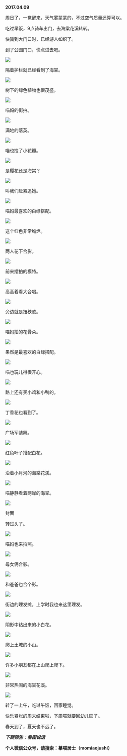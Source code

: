 
          
            
**2017.04.09**

周日了，一觉醒来，天气雾蒙蒙的，不过空气质量还算可以。

吃过早饭，9点骑车出门，去海棠花溪转转。

快骑到大门口时，已经游人如织了。

到了公园门口，快点进去吧。




![](//upload-images.jianshu.io/upload_images/51001-d768475eeabe9acb.jpg)




隔着护栏就已经看到了海棠。




![](//upload-images.jianshu.io/upload_images/51001-b8b23a7c09892a2e.jpg)




树下的绿色植物也很茂盛。




![](//upload-images.jianshu.io/upload_images/51001-88a9817221ee254a.jpg)




喵妈的街拍。




![](//upload-images.jianshu.io/upload_images/51001-180901089652ac61.jpg)




满地的落英。




![](//upload-images.jianshu.io/upload_images/51001-a7e2458ba912ed9a.jpg)




喵也捡了小花瓣。




![](//upload-images.jianshu.io/upload_images/51001-644182ea4db8c029.jpg)




是樱花还是海棠？




![](//upload-images.jianshu.io/upload_images/51001-6f6393b93027393b.jpg)




叫我们赶紧追她。




![](//upload-images.jianshu.io/upload_images/51001-c2df25019f1586dd.jpg)




喵妈最喜欢的白绿搭配。




![](//upload-images.jianshu.io/upload_images/51001-c6b47f56104d2278.jpg)




这个红色非常绚烂。




![](//upload-images.jianshu.io/upload_images/51001-5ca2027718fa4cb6.jpg)




两人花下合影。




![](//upload-images.jianshu.io/upload_images/51001-b3ac5ab455e2b938.jpg)




前来摆拍的模特。




![](//upload-images.jianshu.io/upload_images/51001-288d156599d6ac12.jpg)




高高着看大合唱。




![](//upload-images.jianshu.io/upload_images/51001-fbd121a77f1fce2b.jpg)




旁边就是扭秧歌。




![](//upload-images.jianshu.io/upload_images/51001-27f90327b2ed8e4f.jpg)




喵妈拍的花骨朵。




![](//upload-images.jianshu.io/upload_images/51001-34ef5dccbae76752.jpg)




果然是最喜欢的白绿搭配。




![](//upload-images.jianshu.io/upload_images/51001-9ff9e49b0fbd2da9.jpg)




喵也玩儿得很开心。




![](//upload-images.jianshu.io/upload_images/51001-37b2f16550bc5b16.jpg)




路上还有买小鸡和小鸭的。




![](//upload-images.jianshu.io/upload_images/51001-9f3e173b9df605da.jpg)




丁香花也看到了。




![](//upload-images.jianshu.io/upload_images/51001-2cf12101e670e9bd.jpg)




广场军装舞。




![](//upload-images.jianshu.io/upload_images/51001-5a7d32ba9258a130.jpg)




红色叶子搭配白花。




![](//upload-images.jianshu.io/upload_images/51001-31f2cb6d17b14554.jpg)




沿着小月河的海棠花溪。




![](//upload-images.jianshu.io/upload_images/51001-45a6d88993a4a4ee.jpg)




喵静静看着两岸的海棠。




![](//upload-images.jianshu.io/upload_images/51001-4a6dbdbd0451dc83.jpg)

封面


转过头了。




![](//upload-images.jianshu.io/upload_images/51001-b7379d091bddb5c6.jpg)




喵妈也来拍照。




![](//upload-images.jianshu.io/upload_images/51001-74a5a1b31bde3d15.jpg)




母女俩合影。




![](//upload-images.jianshu.io/upload_images/51001-2e8080b2293f4db3.jpg)




和爸爸也合个影。




![](//upload-images.jianshu.io/upload_images/51001-b057f5322ed5f500.jpg)




街边的理发摊，上学时我也来这里理发。




![](//upload-images.jianshu.io/upload_images/51001-9f56ec06b725b381.jpg)




阴影中钻出来的小白花。




![](//upload-images.jianshu.io/upload_images/51001-aa5cfd2e2624604a.jpg)




爬上土城的小山。




![](//upload-images.jianshu.io/upload_images/51001-7f76a26a855214a5.jpg)




许多小朋友都在上山爬上爬下。




![](//upload-images.jianshu.io/upload_images/51001-7960d00b7b1e31cf.jpg)




非常热闹的海棠花溪。




![](//upload-images.jianshu.io/upload_images/51001-b19c74bb6475548f.jpg)




转了一上午，吃过午饭，回家睡觉。

快乐紧张的周末结束啦，下周喵就要回幼儿园了。

春天到了，夏天也不远了。


***下期预告：看图说话***


**个人微信公众号，请搜索：摹喵居士（momiaojushi）**

          
        